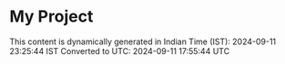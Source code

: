 # My Project

This content is dynamically generated in Indian Time (IST): 2024-09-11 23:25:44 IST
Converted to UTC: 2024-09-11 17:55:44 UTC
